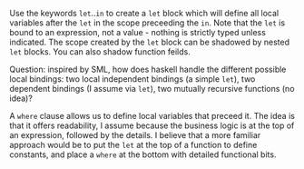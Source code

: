 Use the keywords `let`..`in` to create a `let` block which will define all local
variables after the `let` in the scope preceeding the `in`. Note that the `let`
is bound to an expression, not a value - nothing is strictly typed unless
indicated. The scope created by the `let` block can be shadowed by nested `let`
blocks. You can also shadow function feilds.

Question: inspired by SML, how does haskell handle the different possible local
bindings: two local independent bindings (a simple `let`), two dependent
bindings (I assume via `let`), two mutually recursive functions (no idea)?

A `where` clause allows us to define local variables that preceed it. The idea
is that it offers readability, I assume because the business logic is at the top
of an expression, followed by the details. I believe that a more familiar
approach would be to put the `let` at the top of a function to define constants,
and place a `where` at the bottom with detailed functional bits.


